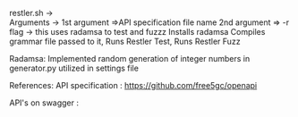 restler.sh ->  
Arguments -> 
1st argument =>API specification file name
2nd argument => -r flag -> this uses radamsa to test and fuzzz
Installs radamsa
Compiles grammar file passed to it,
Runs Restler Test, 
Runs Restler Fuzz

Radamsa: 
Implemented random generation of integer numbers in generator.py utilized in settings file

References:
API specification : https://github.com/free5gc/openapi

API's on swagger :
